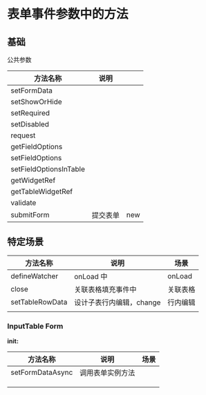 # 表单事件参数中的方法



## 基础

公共参数

| 方法名称               | 说明     |      |
| ---------------------- | -------- | ---- |
| setFormData            |          |      |
| setShowOrHide          |          |      |
| setRequired            |          |      |
| setDisabled            |          |      |
| request                |          |      |
| getFieldOptions        |          |      |
| setFieldOptions        |          |      |
| setFieldOptionsInTable |          |      |
| getWidgetRef           |          |      |
| getTableWidgetRef      |          |      |
| validate               |          |      |
| submitForm             | 提交表单 | new  |

## 特定场景



| 方法名称        | 说明                     | 场景     |
| --------------- | ------------------------ | -------- |
| defineWatcher   | onLoad 中                | onLoad   |
| close           | 关联表格填充事件中       | 关联表格 |
| setTableRowData | 设计子表行内编辑，change | 行内编辑 |
|                 |                          |          |

### InputTable Form

**init:**

| 方法名称         | 说明             | 场景 |
| ---------------- | ---------------- | ---- |
| setFormDataAsync | 调用表单实例方法 |      |
|                  |                  |      |
|                  |                  |      |
|                  |                  |      |


